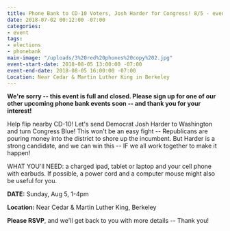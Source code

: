 ```yaml
---
title: Phone Bank to CD-10 Voters, Josh Harder for Congress! 8/5 - event closed out!
date: 2018-07-02 00:12:00 -07:00
categories:
- event
tags:
- elections
- phonebank
main-image: "/uploads/3%20red%20phones%20copy%202.jpg"
event-start-date: 2018-08-05 13:00:00 -07:00
event-end-date: 2018-08-05 16:00:00 -07:00
Location: Near Cedar & Martin Luther King in Berkeley
---
```


**We're sorry -- this event is full and closed. Please sign up for one of our other upcoming phone bank events soon -- and thank you for your interest!**

Help flip nearby CD-10!  Let's send Democrat Josh Harder  to Washington and turn Congress Blue!  This won't be an easy fight -- Republicans are pouring money into the district to shore up the incumbent.   But Harder is a strong candidate, and we can win this  -- IF we all work together to make it happen!

WHAT YOU'll NEED: a charged ipad, tablet or laptop and your cell phone with earbuds.  If possible, a power cord and a computer mouse might also be useful for you.

**DATE:** Sunday, Aug 5, 1-4pm

**Location:** Near Cedar & Martin Luther King, Berkeley

**Please RSVP**, and we'll get back to you with more details --  Thank you!